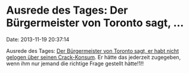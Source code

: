 Ausrede des Tages: Der Bürgermeister von Toronto sagt, \...
===========================================================

Date: 2013-11-19 20:37:14

Ausrede des Tages: [Der Bürgermeister von Toronto sagt, er habt nicht
gelogen über seinen
Crack-Konsum](http://edition.cnn.com/2013/11/18/world/canada-rob-ford-interview/index.html?hpt=hp_t3).
Er hätte das jederzeit zugegeben, wenn ihm nur jemand die richtige Frage
gestellt hätte!1!!
